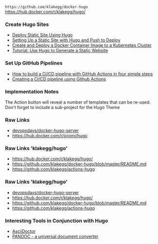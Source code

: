 `https://github.com/klakegg/docker-hugo
`https://hub.docker.com/r/klakegg/hugo/

### Create Hugo Sites
  * [Deploy Static Site Using Hugo](https://humanitec.com/blog/how-to-deploy-hugo-website)
  * [Setting Up a Static Site with Hugo and Push to Deploy](https://jtreminio.com/blog/setting-up-a-static-site-with-hugo-and-push-to-deploy/)
  * [Create and Deploy a Docker Container Image to a Kubernetes Cluster](https://www.linode.com/docs/guides/deploy-container-image-to-kubernetes/)
  * [Tutorial: Use Hugo to Generate a Static Website](https://thenewstack.io/tutorial-use-hugo-to-generate-a-static-website/)

### Set Up GitHub Pipelines
  * [How to build a CI/CD pipeline with GitHub Actions in four simple steps](https://github.blog/2022-02-02-build-ci-cd-pipeline-github-actions-four-steps/)
  * [Creating a CI/CD pipeline using Github Actions](https://medium.com/@michaelekpang/creating-a-ci-cd-pipeline-using-github-actions-b65bb248edfe)

### Implementation Notes
The Action button will reveal a number of templates that can be re-used. Don't forget to include a sub-project for the Hugo Theme

### Raw Links
  * [devopsdays/docker-hugo-server](https://github.com/devopsdays/docker-hugo-server)
  * https://hub.docker.com/r/jojomi/hugo

### Raw Links 'klakegg/hugo'
  * https://hub.docker.com/r/klakegg/hugo/
  * https://github.com/klakegg/docker-hugo/blob/master/README.md
  * https://github.com/klakegg/actions-hugo

### Raw Links 'klakegg/hugo'
  * [devopsdays/docker-hugo-server](https://github.com/devopsdays/docker-hugo-server)
  * https://hub.docker.com/r/klakegg/hugo/
  * https://github.com/klakegg/docker-hugo/blob/master/README.md
  * https://github.com/klakegg/actions-hugo

### Interesting Tools in Conjunction with Hugo
  * [AsciiDoctor](https://asciidoctor.org/)
  * [PANDOC - a universal document converter](ttps://pandoc.org)